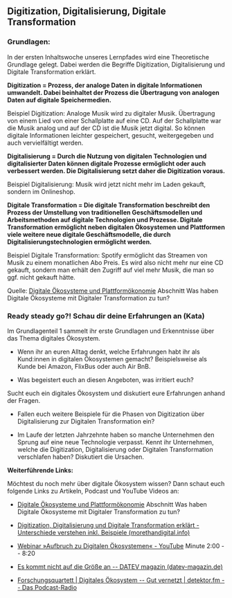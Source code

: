 ## Digitization, Digitalisierung, Digitale Transformation

### Grundlagen:

In der ersten Inhaltswoche unseres Lernpfades wird eine Theoretische Grundlage gelegt. Dabei werden die Begriffe Digitization, Digitalisierung und Digitale Transformation erklärt.

**Digitization = Prozess, der analoge Daten in digitale Informationen umwandelt. Dabei beinhaltet der Prozess die Übertragung von analogen Daten auf digitale Speichermedien.**

Beispiel Digitization: Analoge Musik wird zu digitaler Musik. Übertragung von einem Lied von einer Schallplatte auf eine CD. Auf der Schallplatte war die Musik analog und auf der CD ist die Musik jetzt digital. So können digitale Informationen leichter gespeichert, gesucht, weitergegeben und auch vervielfältigt werden.

**Digitalisierung = Durch die Nutzung von digitalen Technologien und digitalisierter Daten können digitale Prozesse ermöglicht oder auch verbessert werden. Die Digitalisierung setzt daher die Digitization voraus.**

Beispiel Digitalisierung:  Musik wird jetzt nicht mehr im Laden gekauft, sondern im Onlineshop. 

**Digitale Transformation = Die digitale Transformation beschreibt den Prozess der Umstellung von traditionellen Geschäftsmodellen und Arbeitsmethoden auf digitale Technologien und Prozesse.  Digitale Transformation ermöglicht neben digitalen Ökosystemen und Plattformen viele weitere neue digitale Geschäftsmodelle, die durch Digitalisierungstechnologien ermöglicht werden.**

Beispiel Digitale Transformation: Spotify ermöglicht das Streamen von Musik zu einem monatlichen Abo Preis. Es wird also nicht mehr nur eine CD gekauft, sondern man erhält den Zugriff auf viel mehr Musik, die man so ggf. nicht gekauft hätte.

Quelle: [Digitale Ökosysteme und Plattformökonomie](https://www.informatik-aktuell.de/management-und-recht/digitalisierung/digitale-oekosysteme-und-plattformoekonomie.html) Abschnitt Was haben Digitale Ökosysteme mit Digitaler Transformation zu tun?

### Ready steady go?! Schau dir deine Erfahrungen an (Kata)

Im Grundlagenteil 1 sammelt ihr erste Grundlagen und Erkenntnisse über das Thema digitales Ökosystem. 

- Wenn ihr an euren Alltag denkt, welche Erfahrungen habt ihr als Kund:innen in digitalen Ökosystemen gemacht? Beispielsweise als Kunde bei Amazon, FlixBus oder auch Air BnB. 

- Was begeistert euch an diesen Angeboten, was irritiert euch?

Sucht euch ein digitales Ökosystem und diskutiert eure Erfahrungen anhand der Fragen.

- Fallen euch weitere Beispiele für die Phasen von Digitization über Digitalisierung zur Digitalen Transformation ein?

- Im Laufe der letzten Jahrzehnte haben so manche Unternehmen den Sprung auf eine neue Technologie verpasst. Kennt ihr Unternehmen, welche die Digitization, Digitalisierung oder Digitalen Transformation verschlafen haben? Diskutiert die Ursachen.

**Weiterführende Links:**

Möchtest du noch mehr über digitale Ökosystem wissen? Dann schaut euch folgende Links zu Artikeln, Podcast und YouTube Videos an:

- [Digitale Ökosysteme und Plattformökonomie](https://www.informatik-aktuell.de/management-und-recht/digitalisierung/digitale-oekosysteme-und-plattformoekonomie.html) Abschnitt Was haben Digitale Ökosysteme mit Digitaler Transformation zu tun?

- [Digitization, Digitalisierung und Digitale Transformation erklärt - Unterschiede verstehen inkl. Beispiele (morethandigital.info)](https://morethandigital.info/digitization-digitalisierung-und-digitale-transformation-erklaert-unterschiede-verstehen-inkl-beispiele/)

- [Webinar »Aufbruch zu Digitalen Ökosystemen« - YouTube](https://www.youtube.com/watch?v=gVdtVa8Tp1Y) Minute 2:00 -- 8:20

- [Es kommt nicht auf die Größe an -- DATEV magazin (datev-magazin.de)](https://www.datev-magazin.de/praxis/arbeit-soziales/es-kommt-nicht-auf-die-groesse-an-106205)

- [Forschungsquartett | Digitales Ökosystem -- Gut vernetzt | detektor.fm -- Das Podcast-Radio](https://detektor.fm/wissen/forschungsquartett-digitales-oekosystem) 
